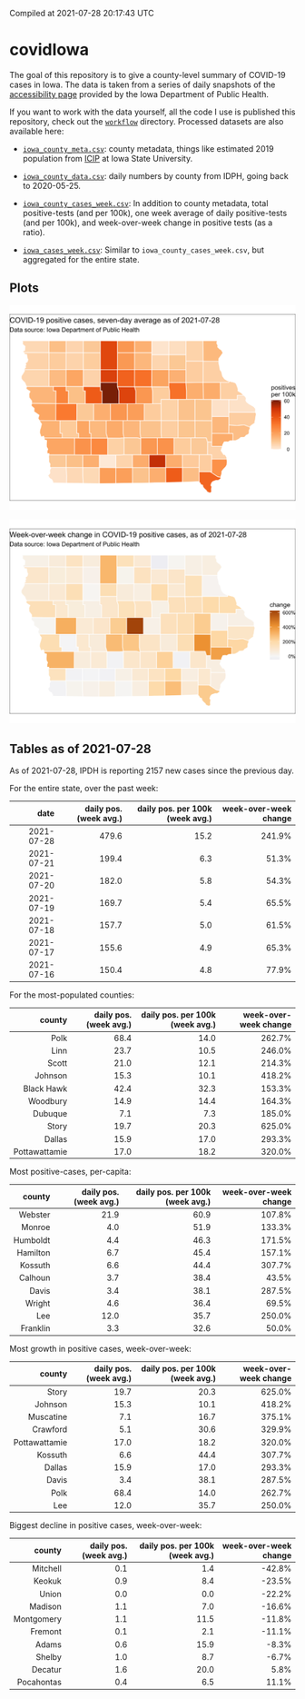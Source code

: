 Compiled at 2021-07-28 20:17:43 UTC

<!-- README.md is generated from README.Rmd. Please edit that file -->

# covidIowa

<!-- badges: start -->

<!-- badges: end -->

The goal of this repository is to give a county-level summary of
COVID-19 cases in Iowa. The data is taken from a series of daily
snapshots of the [accessibility
page](https://coronavirus.iowa.gov/pages/access) provided by the Iowa
Department of Public Health.

If you want to work with the data yourself, all the code I use is
published this repository, check out the [`workflow`](workflow)
directory. Processed datasets are also available here:

  - [`iowa_county_meta.csv`](https://raw.githubusercontent.com/ijlyttle/covidIowa/master/workflow/data/99-publish/iowa_county_meta.csv):
    county metadata, things like estimated 2019 population from
    [ICIP](https://www.icip.iastate.edu/tables/population/counties-estimates)
    at Iowa State University.

  - [`iowa_county_data.csv`](https://raw.githubusercontent.com/ijlyttle/covidIowa/master/workflow/data/99-publish/iowa_county_data.csv):
    daily numbers by county from IDPH, going back to 2020-05-25.

  - [`iowa_county_cases_week.csv`](https://raw.githubusercontent.com/ijlyttle/covidIowa/master/workflow/data/99-publish/iowa_county_data.csv):
    In addition to county metadata, total positive-tests (and per 100k),
    one week average of daily positive-tests (and per 100k), and
    week-over-week change in positive tests (as a ratio).

  - [`iowa_cases_week.csv`](https://raw.githubusercontent.com/ijlyttle/covidIowa/master/workflow/data/99-publish/iowa_cases_week.csv):
    Similar to `iowa_county_cases_week.csv`, but aggregated for the
    entire state.

## Plots

![](workflow/data/99-publish/iowa_cases.png)

![](workflow/data/99-publish/iowa_change.png)

## Tables as of 2021-07-28

As of 2021-07-28, IPDH is reporting 2157 new cases since the previous
day.

For the entire state, over the past week:

|       date | daily pos. (week avg.) | daily pos. per 100k (week avg.) | week-over-week change |
| ---------: | ---------------------: | ------------------------------: | --------------------: |
| 2021-07-28 |                  479.6 |                            15.2 |                241.9% |
| 2021-07-21 |                  199.4 |                             6.3 |                 51.3% |
| 2021-07-20 |                  182.0 |                             5.8 |                 54.3% |
| 2021-07-19 |                  169.7 |                             5.4 |                 65.5% |
| 2021-07-18 |                  157.7 |                             5.0 |                 61.5% |
| 2021-07-17 |                  155.6 |                             4.9 |                 65.3% |
| 2021-07-16 |                  150.4 |                             4.8 |                 77.9% |

For the most-populated counties:

|        county | daily pos. (week avg.) | daily pos. per 100k (week avg.) | week-over-week change |
| ------------: | ---------------------: | ------------------------------: | --------------------: |
|          Polk |                   68.4 |                            14.0 |                262.7% |
|          Linn |                   23.7 |                            10.5 |                246.0% |
|         Scott |                   21.0 |                            12.1 |                214.3% |
|       Johnson |                   15.3 |                            10.1 |                418.2% |
|    Black Hawk |                   42.4 |                            32.3 |                153.3% |
|      Woodbury |                   14.9 |                            14.4 |                164.3% |
|       Dubuque |                    7.1 |                             7.3 |                185.0% |
|         Story |                   19.7 |                            20.3 |                625.0% |
|        Dallas |                   15.9 |                            17.0 |                293.3% |
| Pottawattamie |                   17.0 |                            18.2 |                320.0% |

Most positive-cases, per-capita:

|   county | daily pos. (week avg.) | daily pos. per 100k (week avg.) | week-over-week change |
| -------: | ---------------------: | ------------------------------: | --------------------: |
|  Webster |                   21.9 |                            60.9 |                107.8% |
|   Monroe |                    4.0 |                            51.9 |                133.3% |
| Humboldt |                    4.4 |                            46.3 |                171.5% |
| Hamilton |                    6.7 |                            45.4 |                157.1% |
|  Kossuth |                    6.6 |                            44.4 |                307.7% |
|  Calhoun |                    3.7 |                            38.4 |                 43.5% |
|    Davis |                    3.4 |                            38.1 |                287.5% |
|   Wright |                    4.6 |                            36.4 |                 69.5% |
|      Lee |                   12.0 |                            35.7 |                250.0% |
| Franklin |                    3.3 |                            32.6 |                 50.0% |

Most growth in positive cases, week-over-week:

|        county | daily pos. (week avg.) | daily pos. per 100k (week avg.) | week-over-week change |
| ------------: | ---------------------: | ------------------------------: | --------------------: |
|         Story |                   19.7 |                            20.3 |                625.0% |
|       Johnson |                   15.3 |                            10.1 |                418.2% |
|     Muscatine |                    7.1 |                            16.7 |                375.1% |
|      Crawford |                    5.1 |                            30.6 |                329.9% |
| Pottawattamie |                   17.0 |                            18.2 |                320.0% |
|       Kossuth |                    6.6 |                            44.4 |                307.7% |
|        Dallas |                   15.9 |                            17.0 |                293.3% |
|         Davis |                    3.4 |                            38.1 |                287.5% |
|          Polk |                   68.4 |                            14.0 |                262.7% |
|           Lee |                   12.0 |                            35.7 |                250.0% |

Biggest decline in positive cases, week-over-week:

|     county | daily pos. (week avg.) | daily pos. per 100k (week avg.) | week-over-week change |
| ---------: | ---------------------: | ------------------------------: | --------------------: |
|   Mitchell |                    0.1 |                             1.4 |               \-42.8% |
|     Keokuk |                    0.9 |                             8.4 |               \-23.5% |
|      Union |                    0.0 |                             0.0 |               \-22.2% |
|    Madison |                    1.1 |                             7.0 |               \-16.6% |
| Montgomery |                    1.1 |                            11.5 |               \-11.8% |
|    Fremont |                    0.1 |                             2.1 |               \-11.1% |
|      Adams |                    0.6 |                            15.9 |                \-8.3% |
|     Shelby |                    1.0 |                             8.7 |                \-6.7% |
|    Decatur |                    1.6 |                            20.0 |                  5.8% |
| Pocahontas |                    0.4 |                             6.5 |                 11.1% |
